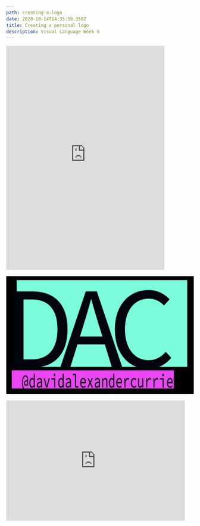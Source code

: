 ```yaml
---
path: creating-a-logo
date: 2020-10-14T14:35:59.358Z
title: Creating a personal logo
description: Visual Language Week 5
---
```


<iframe style="border: none" src="https://davidalexandercurrie.github.io/itp-poster/" width="425" height="600"></iframe>

![Final Logo](../assets/visual-language/week-5/logo.png "Final Logo")

<iframe src="https://giphy.com/embed/ePNBmenHCyFTFFjloa" width="480" height="322" frameBorder="0" class="giphy-embed" allowFullScreen></iframe>
